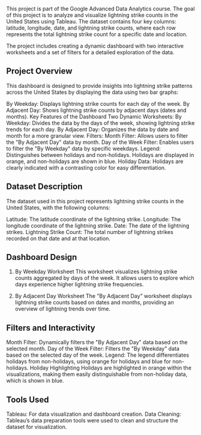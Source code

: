 This project is part of the Google Advanced Data Analytics course. The goal of this project is to analyze and visualize lightning strike counts in the United States using Tableau. The dataset contains four key columns: latitude, longitude, date, and lightning strike counts, where each row represents the total lightning strike count for a specific date and location.

The project includes creating a dynamic dashboard with two interactive worksheets and a set of filters for a detailed exploration of the data.

## Project Overview
This dashboard is designed to provide insights into lightning strike patterns across the United States by displaying the data using two bar graphs:

By Weekday: Displays lightning strike counts for each day of the week.
By Adjacent Day: Shows lightning strike counts by adjacent days (dates and months).
Key Features of the Dashboard
Two Dynamic Worksheets:
By Weekday: Divides the data by the days of the week, showing lightning strike trends for each day.
By Adjacent Day: Organizes the data by date and month for a more granular view.
Filters:
Month Filter: Allows users to filter the "By Adjacent Day" data by month.
Day of the Week Filter: Enables users to filter the "By Weekday" data by specific weekdays.
Legend: Distinguishes between holidays and non-holidays. Holidays are displayed in orange, and non-holidays are shown in blue.
Holiday Data: Holidays are clearly indicated with a contrasting color for easy differentiation.
## Dataset Description
The dataset used in this project represents lightning strike counts in the United States, with the following columns:

Latitude: The latitude coordinate of the lightning strike.
Longitude: The longitude coordinate of the lightning strike.
Date: The date of the lightning strikes.
Lightning Strike Count: The total number of lightning strikes recorded on that date and at that location.
## Dashboard Design
1. By Weekday Worksheet
This worksheet visualizes lightning strike counts aggregated by days of the week. It allows users to explore which days experience higher lightning strike frequencies.

2. By Adjacent Day Worksheet
The "By Adjacent Day" worksheet displays lightning strike counts based on dates and months, providing an overview of lightning trends over time.

## Filters and Interactivity
Month Filter: Dynamically filters the "By Adjacent Day" data based on the selected month.
Day of the Week Filter: Filters the "By Weekday" data based on the selected day of the week.
Legend: The legend differentiates holidays from non-holidays, using orange for holidays and blue for non-holidays.
Holiday Highlighting
Holidays are highlighted in orange within the visualizations, making them easily distinguishable from non-holiday data, which is shown in blue.

## Tools Used
Tableau: For data visualization and dashboard creation.
Data Cleaning: Tableau’s data preparation tools were used to clean and structure the dataset for visualization.
